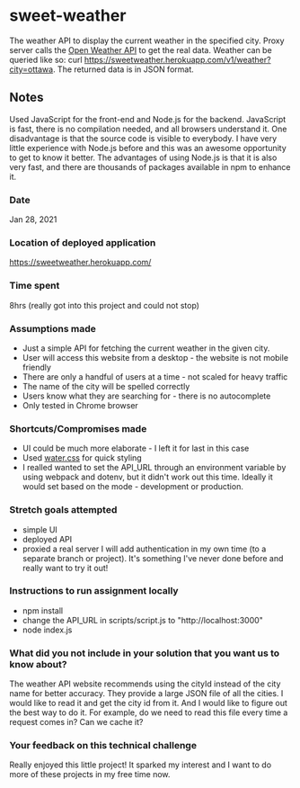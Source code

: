 # sweet-weather
The weather API to display the current weather in the specified city. Proxy server calls the <a href="https://openweathermap.org/current">Open Weather API</a> to get the real data. 
Weather can be queried like so: curl https://sweetweather.herokuapp.com/v1/weather?city=ottawa. The returned data is in JSON format.
## Notes
Used JavaScript for the front-end and Node.js for the backend. JavaScript is fast, there is no compilation needed, and all browsers understand it. One disadvantage is that the source code is visible to everybody.
I have very little experience with Node.js before and this was an awesome opportunity to get to know it better. The advantages of using Node.js is that it is also very fast, and there are thousands of packages available in npm to enhance it.
### Date
Jan 28, 2021
### Location of deployed application
https://sweetweather.herokuapp.com/
### Time spent
8hrs (really got into this project and could not stop)
### Assumptions made
- Just a simple API for fetching the current weather in the given city.
- User will access this website from a desktop - the website is not mobile friendly
- There are only a handful of users at a time - not scaled for heavy traffic 
- The name of the city will be spelled correctly 
- Users know what they are searching for - there is no autocomplete
- Only tested in Chrome browser
### Shortcuts/Compromises made
- UI could be much more elaborate - I left it for last in this case
- Used <a href="https://watercss.kognise.dev/">water.css</a> for quick styling
- I realled wanted to set the API_URL through an environment variable by using webpack and dotenv, but it didn't work out this time. Ideally it would set based on the mode - development or production.
### Stretch goals attempted
- simple UI
- deployed API
- proxied a real server
I will add authentication in my own time (to a separate branch or project). It's something I've never done before and really want to try it out!
### Instructions to run assignment locally
- npm install
- change the API_URL in scripts/script.js to "http://localhost:3000"
- node index.js
### What did you not include in your solution that you want us to know about?
The weather API website recommends using the cityId instead of the city name for better accuracy. They provide a large JSON file of all the cities.
I would like to read it and get the city id from it. And I would like to figure out the best way to do it. For example, do we need to read this file every time a request comes in? Can we cache it? 
### Your feedback on this technical challenge
Really enjoyed this little project! It sparked my interest and I want to do more of these projects in my free time now.
